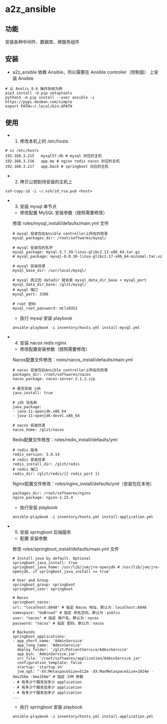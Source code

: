 # a2z_ansible

## 功能
安装各种中间件、数据库、微服务组件

## 安装

- a2z_ansible 依赖 Ansible，所以需要在 Ansible controller（控制面）  上安装 Ansible 

```shell
# 以 Anolis 8.6 操作系统为例
pip3 install -U pip setuptools
python3 -m pip install --user ansible -i https://pypi.douban.com/simple
export PATH=~/.local/bin:$PATH
```


## 使用

- 1. 修改本机上的 /etc/hosts

```shell
# vi /etc/hosts
192.168.3.215   mysql57.db # mysql 对应的主机
192.168.3.216   app.mw # nginx redis nacos 对应的主机
192.168.3.217   app.back # springboot 对应的主机
```

- 2. 拷贝公钥到待安装的主机上

```shell
ssh-copy-id -i ~/.ssh/id_rsa.pub <host>
```

- 3. 安装 mysql 单节点

    - 修改配置 MySQL 安装参数（按照需要修改）
    
    修改 roles/mysql_install/defaults/main.yml 文件
    
    ```shell
    # mysql 安装包在Ansible controller上所在的目录
    mysql_packages_dir: /root/softwares/mysql/

    # mysql 安装包的名字
    mysql_package: mysql-5.7.39-linux-glibc2.12-x86_64.tar.gz
    # mysql_package: mysql-8.0.30-linux-glibc2.17-x86_64-minimal.tar.xz

    # mysql 安装目录
    mysql_base_dir: /usr/local/mysql/

    # mysql 真正的 datadir 就会是 mysql_data_dir_base + mysql_port
    mysql_data_dir_base: /glzt/mysql/
    # mysql 端口
    mysql_port: 3306

    # root 密码
    mysql_root_password: mtls0352

    ```

    - 执行 mysql 安装 playbook

    ```shell
    ansible-playbook -i inventory/hosts.yml install-mysql.yml
    ```

- 4. 安装 nacos redis nginx

    - 修改配置安装参数（按照需要修改）

    Nacos配置文件修改：roles/nacos_install/defaults/main.yml

    ```shell
    # nacos 安装包在Ansible controller上所在的目录
    packages_dir: /root/softwares/nacos
    nacos_package: nacos-server-2.1.2.zip

    # 是否安装 jdk
    java_install: true

    # jdk 包名称
    java_package: 
    - java-11-openjdk.x86_64
    - java-11-openjdk-devel.x86_64
    
    # nacos 安装目录
    nacos_home: /glzt/nacos
    ```

    Redis配置文件修改：roles/redis_install/defaults/yml

    ```shell
    # redis 版本
    redis_version: 5.0.14
    # redis 安装目录
    redis_install_dir: /glzt/redis
    # redis 端口
    redis_dir: /glzt/redis/{{ redis_port }}

    ```

    Nginx配置文件修改：roles/nginx_install/defaults/yml（安装包在本地）

    ```shell
    packages_dir: /root/softwares/nginx
    nginx_package: nginx-1.23.4

    ```

    - 执行安装 playbook

    ```shell
    ansible-playbook -i inventory/hosts.yml install-application.yml
    ```

- 5. 安装 springboot 后端服务

    - 配置 安装参数
    
    修改 roles/springboot_install/defaults/main.yml 文件
    
    ```shell
    # Install java by default. Optional
    springboot_java_install: true
    springboot_java_home: /usr/lib/jvm/jre-openjdk # /usr/lib/jvm/jre-openjdk, if springboot_java_install == true

    # User and Group
    springboot_group: springboot
    springboot_user: springboot

    # Nacos
    springboot_nacos: 
    url: "localhost:8848" # 指定 Nacos 地址，默认为：localhost:8848
    namespace: "GoBroad" # 指定 命名空间，默认为：public
    user: "nacos" # 指定 用户名，默认为：nacos
    password: "nacos" # 指定 密码，默认为：nacos

    # Backends
    springboot_applications: 
    - app_short_name: 'AdminService'
      app_long_name: 'AdminService'
      deploy_folder: '/glzt/PatientService/AdminService'
      app_bin: 'AdminService.jar' 
      src_file: '/root/softwares/application/AdminService.jar'
      configuration_template: false
      startup: 'startup.sh'
      jvm_opt: "-XX:MetaspaceSize=512m -XX:MaxMetaspaceSize=1024m -Xms256m -Xmx256m" # 指定 JVM 参数
    - # 有多少个服务加多少 application
    - # 有多少个服务加多少 application
    - # 有多少个服务加多少 application
    ...
    
    ```

    - 执行 springboot 安装 playbook

    ```shell
    ansible-playbook -i inventory/hosts.yml install-application.yml
    ```

<!-- ```shell
export ANSIBLE_LIBRARY=`pwd`/plugins/modules && ansible-playbook -e hostgroup=oracle -i inventory/hosts.yml single-oracle.yml
``` -->